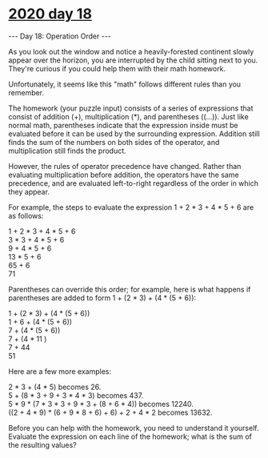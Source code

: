 # [2020 day 18](https://adventofcode.com/2020/day/18)

--- Day 18: Operation Order ---

As you look out the window and notice a heavily-forested continent slowly appear over the horizon, you are interrupted by the child sitting next to you. They're curious if you could help them with their math homework.



Unfortunately, it seems like this "math" follows different rules than you remember.



The homework (your puzzle input) consists of a series of expressions that consist of addition (+), multiplication (*), and parentheses ((...)). Just like normal math, parentheses indicate that the expression inside must be evaluated before it can be used by the surrounding expression. Addition still finds the sum of the numbers on both sides of the operator, and multiplication still finds the product.



However, the rules of operator precedence have changed. Rather than evaluating multiplication before addition, the operators have the same precedence, and are evaluated left-to-right regardless of the order in which they appear.



For example, the steps to evaluate the expression 1 + 2 * 3 + 4 * 5 + 6 are as follows:



1 + 2 * 3 + 4 * 5 + 6\
  3   * 3 + 4 * 5 + 6\
      9   + 4 * 5 + 6\
         13   * 5 + 6\
             65   + 6\
                 71



Parentheses can override this order; for example, here is what happens if parentheses are added to form 1 + (2 * 3) + (4 * (5 + 6)):



1 + (2 * 3) + (4 * (5 + 6))\
1 +    6    + (4 * (5 + 6))\
     7      + (4 * (5 + 6))\
     7      + (4 *   11   )\
     7      +     44\
            51



Here are a few more examples:



2 * 3 + (4 * 5) becomes 26.\
5 + (8 * 3 + 9 + 3 * 4 * 3) becomes 437.\
5 * 9 * (7 * 3 * 3 + 9 * 3 + (8 + 6 * 4)) becomes 12240.\
((2 + 4 * 9) * (6 + 9 * 8 + 6) + 6) + 2 + 4 * 2 becomes 13632.



Before you can help with the homework, you need to understand it yourself. Evaluate the expression on each line of the homework; what is the sum of the resulting values?



